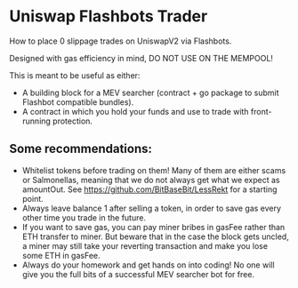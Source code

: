 # Uniswap Flashbots Trader

How to place 0 slippage trades on UniswapV2 via Flashbots.

Designed with gas efficiency in mind, DO NOT USE ON THE MEMPOOL!

This is meant to be useful as either:
- A building block for a MEV searcher (contract + go package to submit Flashbot compatible bundles).
- A contract in which you hold your funds and use to trade with front-running protection.

## Some recommendations:

- Whitelist tokens before trading on them! Many of them are either scams or Salmonellas, meaning that we do not always get what we expect as amountOut. See https://github.com/BitBaseBit/LessRekt for a starting point.
- Always leave balance 1 after selling a token, in order to save gas every other time you trade in the future.
- If you want to save gas, you can pay miner bribes in gasFee rather than ETH transfer to miner. But beware that in the case the block gets uncled, a miner may still take your reverting transaction and make you lose some ETH in gasFee.
- Always do your homework and get hands on into coding! No one will give you the full bits of a successful MEV searcher bot for free.
